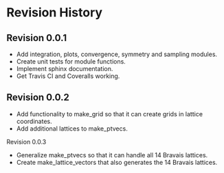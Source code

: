 # Revision History

## Revision 0.0.1

- Add integration, plots, convergence, symmetry and sampling modules.
- Create unit tests for module functions.
- Implement sphinx documentation.
- Get Travis CI and Coveralls working.

## Revision 0.0.2
- Add functionality to make_grid so that it can create grids in lattice
  coordinates.
- Add additional lattices to make_ptvecs.

Revision 0.0.3
- Generalize make_ptvecs so that it can handle all 14 Bravais lattices.
- Create make_lattice_vectors that also generates the 14 Bravais lattices.